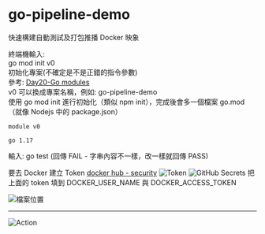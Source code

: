# go-pipeline-demo
快速構建自動測試及打包推播 Docker 映象

終端機輸入:  
go mod init v0  
初始化專案(不確定是不是正錯的指令參數)  
參考: [Day20-Go modules](https://ithelp.ithome.com.tw/articles/10207937)  
v0 可以換成專案名稱，例如: go-pipeline-demo  
使用 go mod init <project-name> 進行初始化（類似 npm init），完成後會多一個檔案 go.mod（就像 Nodejs 中的 package.json）  
```
module v0

go 1.17
```

輸入:
go test
(回傳 FAIL - 字串內容不一樣，改一樣就回傳 PASS)

要去 Docker 建立 Token
[docker hub - security](https://hub.docker.com/settings/security)
![Token](https://i.imgur.com/SNQIdG3.png)
![GitHub Secrets](https://i.imgur.com/UXKBkGb.png)
把上面的 token 填到 DOCKER_USER_NAME 與 DOCKER_ACCESS_TOKEN

![檔案位置](https://i.imgur.com/130yOam.png)

---

![Action](https://i.imgur.com/gAOJxzp.png)
